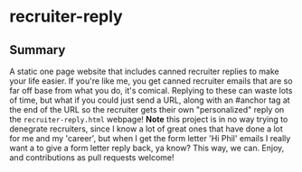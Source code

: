 # recruiter-reply

## Summary

A static one page website that includes canned recruiter replies to make your life easier. If you're like me, you get canned recruiter emails that are so far off base from what you do, it's comical. Replying to these can waste lots of time, but what if you could just send a URL, along with an #anchor tag at the end of the URL so the recruiter gets their own "personalized" reply on the `recruiter-reply.html` webpage! **Note** this project is in no way trying to denegrate recruiters, since I know a lot of great ones that have done a lot for me and my 'career', but when I get the form letter 'Hi Phil' emails I really want a to give a form letter reply back, ya know? This way, we can. Enjoy, and contributions as pull requests welcome!
